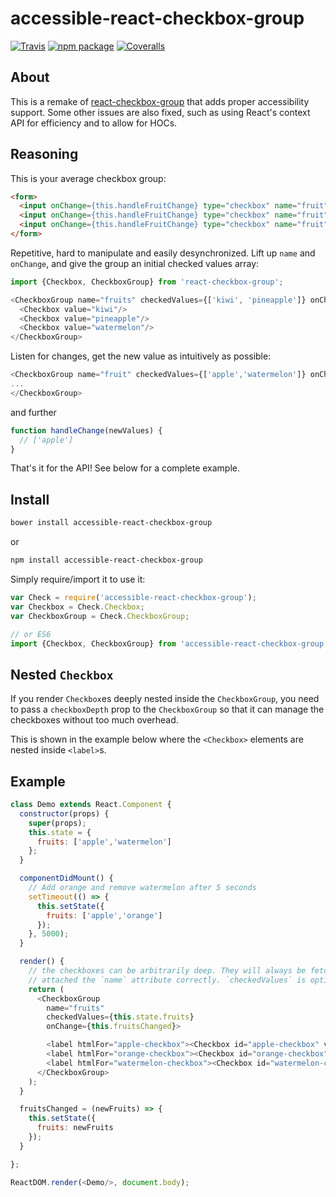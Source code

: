 # accessible-react-checkbox-group

[![Travis][build-badge]][build]
[![npm package][npm-badge]][npm]
[![Coveralls][coveralls-badge]][coveralls]

## About
This is a remake of [react-checkbox-group](https://github.com/ziad-saab/react-checkbox-group)
that adds proper accessibility support. Some other issues are also fixed,
such as using React's context API for efficiency and to allow for HOCs.

## Reasoning

This is your average checkbox group:

```html
<form>
  <input onChange={this.handleFruitChange} type="checkbox" name="fruit" value="apple" />Apple
  <input onChange={this.handleFruitChange} type="checkbox" name="fruit" value="orange" />Orange
  <input onChange={this.handleFruitChange} type="checkbox" name="fruit" value="watermelon" />Watermelon
</form>
```

Repetitive, hard to manipulate and easily desynchronized.
Lift up `name` and `onChange`, and give the group an initial checked values array:

```javascript
import {Checkbox, CheckboxGroup} from 'react-checkbox-group';

<CheckboxGroup name="fruits" checkedValues={['kiwi', 'pineapple']} onChange={this.fruitsChanged}>
  <Checkbox value="kiwi"/>
  <Checkbox value="pineapple"/>
  <Checkbox value="watermelon"/>
</CheckboxGroup>
```

Listen for changes, get the new value as intuitively as possible:

```javascript
<CheckboxGroup name="fruit" checkedValues={['apple','watermelon']} onChange={this.handleChange}>
...
</CheckboxGroup>
```

and further

```javascript
function handleChange(newValues) {
  // ['apple']
}
```

That's it for the API! See below for a complete example.

## Install

```sh
bower install accessible-react-checkbox-group
```

or

```sh
npm install accessible-react-checkbox-group
```

Simply require/import it to use it:

```javascript
var Check = require('accessible-react-checkbox-group');
var Checkbox = Check.Checkbox;
var CheckboxGroup = Check.CheckboxGroup;

// or ES6
import {Checkbox, CheckboxGroup} from 'accessible-react-checkbox-group';
```

## Nested `Checkbox`
If you render `Checkbox`es deeply nested inside the `CheckboxGroup`, you need to pass a `checkboxDepth` prop to the `CheckboxGroup` so that it can manage the checkboxes without too much overhead.

This is shown in the example below where the `<Checkbox>` elements are nested inside `<label>`s.

## Example

```javascript
class Demo extends React.Component {
  constructor(props) {
    super(props);
    this.state = {
      fruits: ['apple','watermelon']
    };
  }

  componentDidMount() {
    // Add orange and remove watermelon after 5 seconds
    setTimeout(() => {
      this.setState({
        fruits: ['apple','orange']
      });
    }, 5000);
  }

  render() {
    // the checkboxes can be arbitrarily deep. They will always be fetched and
    // attached the `name` attribute correctly. `checkedValues` is optional
    return (
      <CheckboxGroup
        name="fruits"
        checkedValues={this.state.fruits}
        onChange={this.fruitsChanged}>

        <label htmlFor="apple-checkbox"><Checkbox id="apple-checkbox" value="apple" /> Apple</label>
        <label htmlFor="orange-checkbox"><Checkbox id="orange-checkbox" value="orange" /> Orange</label>
        <label htmlFor="watermelon-checkbox"><Checkbox id="watermelon-checkbox" value="watermelon" /> Watermelon</label>
      </CheckboxGroup>
    );
  }

  fruitsChanged = (newFruits) => {
    this.setState({
      fruits: newFruits
    });
  }

};

ReactDOM.render(<Demo/>, document.body);
```

[build-badge]: https://img.shields.io/travis/dumptruckman/accessible-react-checkbox-group/master.png?style=flat-square
[build]: https://travis-ci.org/dumptruckman/accessible-react-checkbox-group

[npm-badge]: https://img.shields.io/npm/v/accessible-react-checkbox-group.png?style=flat-square
[npm]: https://www.npmjs.org/package/accessible-react-checkbox-group

[coveralls-badge]: https://img.shields.io/coveralls/dumptruckman/accessible-react-checkbox-group/master.png?style=flat-square
[coveralls]: https://coveralls.io/github/dumptruckman/accessible-react-checkbox-group
